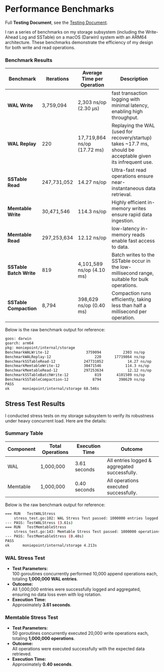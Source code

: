 
# Performance Benchmarks

Full **Testing Document**, see the [Testing Document](docs/TESTING.md).


I ran a series of benchmarks on my storage subsystem (including the Write-Ahead Log and SSTable) on a macOS (Darwin) system with an ARM64 architecture. These benchmarks demonstrate the efficiency of my design for both write and read operations.

### Benchmark Results

| **Benchmark**               | **Iterations** | **Average Time per Operation**         | **Description**                                                                                  |
|-----------------------------|----------------|----------------------------------------|--------------------------------------------------------------------------------------------------|
| **WAL Write**               | 3,759,094      | 2,303 ns/op (2.30 µs)                  | fast transaction logging with minimal latency, enabling high throughput.               |
| **WAL Replay**              | 220            | 17,719,864 ns/op (17.72 ms)             | Replaying the WAL (used for recovery/startup) takes ~17.7 ms, should be acceptable given its infrequent use. |
| **SSTable Read**            | 247,731,052    | 14.27 ns/op                            | Ultra-fast read operations ensure near-instantaneous data retrieval.                             |
| **Memtable Write**          | 30,471,546     | 114.3 ns/op                            | Highly efficient in-memory writes ensure rapid data ingestion.                                   |
| **Memtable Read**           | 297,253,634    | 12.12 ns/op                            | low-latency in-memory reads enable fast access to data.                                |
| **SSTable Batch Write**     | 819            | 4,101,589 ns/op (4.10 ms)              | Batch writes to the SSTable occur in the low-millisecond range, suitable for bulk operations.    |
| **SSTable Compaction**      | 8,794          | 398,629 ns/op (0.40 ms)                | Compaction runs efficiently, taking less than half a millisecond per operation.                  |

Below is the raw benchmark output for reference:

```bash
goos: darwin
goarch: arm64
pkg: moniepoint/internal/storage
BenchmarkWALWrite-12             	 3759094	      2303 ns/op
BenchmarkWALReplay-12            	     220	  17719864 ns/op
BenchmarkSSTableRead-12          	247731052	        14.27 ns/op
BenchmarkMemtableWrite-12        	30471546	       114.3 ns/op
BenchmarkMemtableRead-12         	297253634	        12.12 ns/op
BenchmarkSSTableBatchWrite-12    	     819	   4101589 ns/op
BenchmarkSSTableCompaction-12    	    8794	    398629 ns/op
PASS
ok  	moniepoint/internal/storage	68.546s
```

## Stress Test Results

I conducted stress tests on my storage subsystem to verify its robustness under heavy concurrent load. Here are the details:


### Summary Table

| **Component**   | **Total Operations** | **Execution Time** | **Outcome**                                      |
|-----------------|----------------------|--------------------|--------------------------------------------------|
| WAL             | 1,000,000            | 3.61 seconds       | All entries logged & aggregated successfully.    |
| Memtable        | 1,000,000            | 0.40 seconds       | All operations executed successfully.            |


Below is the raw benchmark output for reference:

```bash 
=== RUN   TestWALStress
    stress_test.go:102: WAL Stress Test passed: 1000000 entries logged and aggregated successfully
--- PASS: TestWALStress (3.61s)
=== RUN   TestMemtableStress
    stress_test.go:143: Memtable Stress Test passed: 1000000 operations executed successfully
--- PASS: TestMemtableStress (0.40s)
PASS
ok  	moniepoint/internal/storage	4.213s 
```

### WAL Stress Test
- **Test Parameters:**  
  100 goroutines concurrently performed 10,000 append operations each, totaling **1,000,000 WAL entries**.
- **Outcome:**  
  All 1,000,000 entries were successfully logged and aggregated, ensuring no data loss even with log rotation.
- **Execution Time:**  
  Approximately **3.61 seconds**.


### Memtable Stress Test
- **Test Parameters:**  
50 goroutines concurrently executed 20,000 write operations each, totaling **1,000,000 operations**.
- **Outcome:**  
All operations were executed successfully with the expected data retrieved.
- **Execution Time:**  
Approximately **0.40 seconds**.


